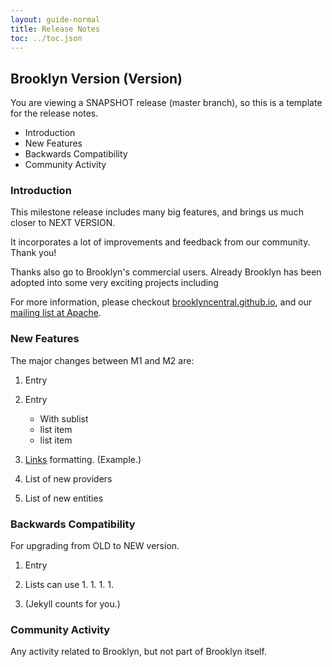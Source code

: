 ```yaml
---
layout: guide-normal
title: Release Notes
toc: ../toc.json
---
```


## Brooklyn Version (Version)

You are viewing a SNAPSHOT release (master branch), so this is a template for the release notes.

* Introduction
* New Features
* Backwards Compatibility
* Community Activity

### Introduction

This milestone release includes many big features, and brings us much closer to NEXT VERSION.

It incorporates a lot of improvements and feedback from our community. Thank you!

Thanks also go to Brooklyn's commercial users. Already Brooklyn has been adopted into some very exciting projects including 

For more information, please checkout [brooklyncentral.github.io](http://brooklyncentral.github.io), and our
[mailing list at Apache](https://mail-archives.apache.org/mod_mbox/incubator-brooklyn-dev/).

### New Features

The major changes between M1 and M2 are:

1. Entry

2. Entry
	* With sublist
	* list item
	* list item
3. [Links](#) formatting. (Example.)

4. List of new providers

5. List of new entities


### Backwards Compatibility

For upgrading from OLD to NEW version.

1. Entry

1. Lists can use 1. 1. 1. 1. 

1. (Jekyll counts for you.)

### Community Activity

Any activity related to Brooklyn, but not part of Brooklyn itself.
